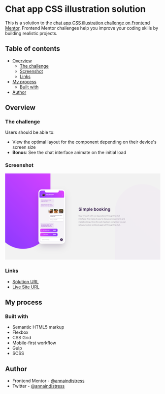 # Chat app CSS illustration solution

This is a solution to the [chat app CSS illustration challenge on Frontend Mentor](https://www.frontendmentor.io/challenges/chat-app-css-illustration-O5auMkFqY). Frontend Mentor challenges help you improve your coding skills by building realistic projects.

## Table of contents

- [Overview](#overview)
  - [The challenge](#the-challenge)
  - [Screenshot](#screenshot)
  - [Links](#links)
- [My process](#my-process)
  - [Built with](#built-with)
- [Author](#author)

## Overview

### The challenge

Users should be able to:

- View the optimal layout for the component depending on their device's screen size
- **Bonus**: See the chat interface animate on the initial load

### Screenshot

![](./screenshot.png)


### Links

- [Solution URL](https://github.com/annaindistress/frontend-montor-chat-app-css-illustration)
- [Live Site URL](https://annaindistress.github.io/frontend-montor-chat-app-css-illustration/)

## My process

### Built with

- Semantic HTML5 markup
- Flexbox
- CSS Grid
- Mobile-first workflow
- Gulp
- SCSS

## Author

- Frontend Mentor - [@annaindistress](https://www.frontendmentor.io/profile/annaindistress)
- Twitter - [@annaindistress](https://www.twitter.com/annaindistress)
